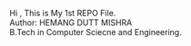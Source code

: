Hi , This is My 1st REPO File.
<br>
Author: HEMANG DUTT MISHRA
<br>
B.Tech in Computer Sciecne and Engineering.